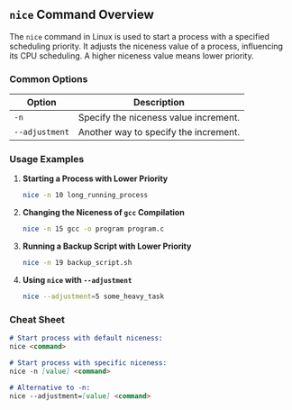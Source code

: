 ## `nice` Command Overview

The `nice` command in Linux is used to start a process with a specified scheduling priority. It adjusts the niceness value of a process, influencing its CPU scheduling. A higher niceness value means lower priority.

### Common Options

| Option | Description                                 |
|--------|---------------------------------------------|
| `-n`   | Specify the niceness value increment.       |
| `--adjustment` | Another way to specify the increment. |

### Usage Examples

1. **Starting a Process with Lower Priority**
   ```bash
   nice -n 10 long_running_process
   ```

2. **Changing the Niceness of `gcc` Compilation**
   ```bash
   nice -n 15 gcc -o program program.c
   ```

3. **Running a Backup Script with Lower Priority**
   ```bash
   nice -n 19 backup_script.sh
   ```

4. **Using `nice` with `--adjustment`**
   ```bash
   nice --adjustment=5 some_heavy_task
   ```

### Cheat Sheet

```markdown
# Start process with default niceness:
nice <command>

# Start process with specific niceness:
nice -n [value] <command>

# Alternative to -n:
nice --adjustment=[value] <command>
```
